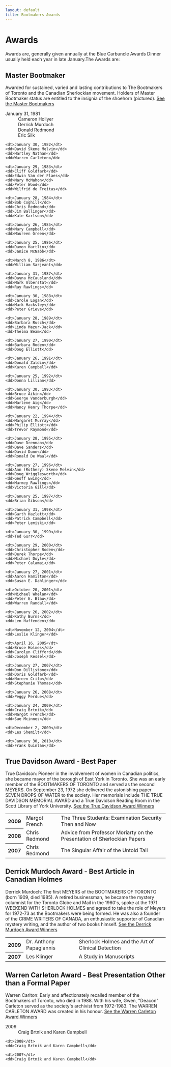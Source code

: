 ```yaml
---
layout: default
title: Bootmakers Awards
---
```

Awards
======
Awards are, generally given annually at the Blue Carbuncle Awards Dinner usually held each year in late January.The Awards are:

Master Bootmaker
----------------
Awarded for sustained, varied and lasting contributions to The Bootmakers of Toronto and the Canadian Sherlockian movement. Holders of Master Bootmaker status are entitled to the insignia of the shoehorn (pictured). [See the Master Bootmakers](#MasterBootmakers)

<div class="see-more" id="MasterBootmakers">
  <dl class="multiple-table">
    <dt>January 31, 1981</dt>
    <dd>Cameron Hollyer</dd>
    <dd>Derrick Murdoch</dd>
    <dd>Donald Redmond</dd>
    <dd>Eric Silk</dd>

    <dt>January 30, 1982</dt>
    <dd>David Skene Melvin</dd>
    <dd>Hartley Nathan</dd>
    <dd>Warren Carleton</dd>

    <dt>January 29, 1983</dt>
    <dd>Cliff Goldfarb</dd>
    <dd>Edwin Van der Flaes</dd>
    <dd>Mary McMahon</dd>
    <dd>Peter Wood</dd>
    <dd>Wilfrid de Freitas</dd>

    <dt>January 28, 1984</dt>
    <dd>Bob Coghill</dd>
    <dd>Chris Redmond</dd>
    <dd>Jim Ballinger</dd>
    <dd>Kate Karlson</dd>

    <dt>January 26, 1985</dt>
    <dd>Mary Campbell</dd>
    <dd>Maureen Green</dd>

    <dt>January 25, 1986</dt>
    <dd>Damon Hartlin</dd>
    <dd>Janice McNabb</dd>

    <dt>March 8, 1986</dt>
    <dd>William Sarjeant</dd>

    <dt>January 31, 1987</dt>
    <dd>Dayna McCausland</dd>
    <dd>Mark Alberstat</dd>
    <dd>Ray Rawlings</dd>

    <dt>January 30, 1988</dt>
    <dd>Carole Logan</dd>
    <dd>Mark Hacksley</dd>
    <dd>Peter Grieve</dd>

    <dt>January 28, 1989</dt>
    <dd>Barbara Rusch</dd>
    <dd>Linda Mazur-Jack</dd>
    <dd>Thelma Beam</dd>

    <dt>January 27, 1990</dt>
    <dd>Barbara Roden</dd>
    <dd>Doug Elliott</dd>

    <dt>January 26, 1991</dt>
    <dd>Donald Zaldin</dd>
    <dd>Karen Campbell</dd>

    <dt>January 25, 1992</dt>
    <dd>Donna Lillian</dd>

    <dt>January 30, 1993</dt>
    <dd>Bruce Aikin</dd>
    <dd>George Vanderburgh</dd>
    <dd>Marlene Aig</dd>
    <dd>Nancy Henry Thorpe</dd>

    <dt>January 22, 1994</dt>
    <dd>Margaret Murray</dd>
    <dd>Philip Elliott</dd>
    <dd>Trevor Raymond</dd>

    <dt>January 28, 1995</dt>
    <dd>Dave Drennan</dd>
    <dd>Dave Sanders</dd>
    <dd>David Dunn</dd>
    <dd>Ronald De Waal</dd>

    <dt>January 27, 1996</dt>
    <dd>Ann (Rothery) Skene Melvin</dd>
    <dd>Doug Wrigglesworth</dd>
    <dd>Geoff Ewing</dd>
    <dd>Marmey Rawlings</dd>
    <dd>Victoria Gill</dd>

    <dt>January 25, 1997</dt>
    <dd>Brian Gibson</dd>

    <dt>January 31, 1998</dt>
    <dd>Garth Hazlett</dd>
    <dd>Patrick Campbell</dd>
    <dd>Peter Lemiski</dd>

    <dt>January 30, 1999</dt>
    <dd>Ted Gurr</dd>

    <dt>January 29, 2000</dt>
    <dd>Christopher Roden</dd>
    <dd>Derek Thorpe</dd>
    <dd>Michael Doyle</dd>
    <dd>Peter Calamai</dd>

    <dt>January 27, 2001</dt>
    <dd>Aaron Hamilton</dd>
    <dd>Susan E. Dahlinger</dd>

    <dt>October 20, 2001</dt>
    <dd>Michael Whelan</dd>
    <dd>Peter E. Blau</dd>
    <dd>Warren Randall</dd>

    <dt>January 26, 2002</dt>
    <dd>Kathy Burns</dd>
    <dd>Len Haffenden</dd>

    <dt>November 12, 2004</dt>
    <dd>Leslie Klinger</dd>

    <dt>April 16, 2005</dt>
    <dd>Bruce Holmes</dd>
    <dd>Carolyn Clifford</dd>
    <dd>Joseph Kessel</dd>

    <dt>January 27, 2007</dt>
    <dd>Don Dillistone</dd>
    <dd>Doris Goldfarb</dd>
    <dd>Noreen Crifo</dd>
    <dd>Stephanie Thomas</dd>

    <dt>January 26, 2008</dt>
    <dd>Peggy Perdue</dd>

    <dt>January 24, 2009</dt>
    <dd>Craig Brtnik</dd>
    <dd>Margot French</dd>
    <dd>Sue Mcinnes</dd>

    <dt>December 2, 2009</dt>
    <dd>Les Shemilt</dd>

    <dt>January 30, 2010</dt>
    <dd>Frank Quinlan</dd>
  </dl>
</div>

True Davidson Award - Best Paper
--------------------------------
True Davidson: Pioneer in the involvement of women in Canadian politics, she became mayor of the borough of East York in Toronto. She was an early member of the BOOTMAKERS OF TORONTO and served as the second MEYERS. On September 23, 1972 she delivered the astonishing paper SEVEN DROPS OF WATER to the society. Her memorials include THE TRUE DAVIDSON MEMORIAL AWARD and a True Davidson Reading Room in the Scott Library of York University. [See the True Davidson Award Winners](#TrueDavidson)

<div class="see-more" id="TrueDavidson">
  <table>
    <tbody>
      <tr style="display:none;">
        <th scope="col">Year</th>
        <th scope="col">Recipient</th>
        <th scope="col">Paper</th>
      </tr>
      <tr>
        <th scope="row">2009</th>
        <td>Margot French</td>
        <td>The Three Students: Examination Security Then and Now</td>
      </tr>
      <tr>
        <th scope="row">2008</th>
        <td>Chris Redmond</td>
        <td>Advice from Professor Moriarty on the Presentation of Sherlockian Papers</td>
      </tr>
      <tr>
        <th scope="row">2007</th>
        <td>Chris Redmond</td>
        <td>The Singular Affair of the Untold Tail</td>
      </tr>
    </tbody>
  </table>
</div>

Derrick Murdoch Award - Best Article in Canadian Holmes
-------------------------------------------------------
Derrick Murdoch: The first MEYERS of the BOOTMAKERS OF TORONTO (born 1909, died 1985). A retired businessman, he became the mystery columnist for the Toronto Globe and Mail in the 1960's, spoke at the 1971 WEEKEND WITH SHERLOCK HOLMES and agreed to take the role of Meyers for 1972-73 as the Bootmakers were being formed. He was also a founder of the CRIME WRITERS OF CANADA, an enthusiastic supporter of Canadian mystery writing, and the author of two books himself. [See the Derrick Murdoch Award Winners](#DerrickMurdoch)

<div class="see-more" id="DerrickMurdoch">
  <table>
    <tbody>
      <tr style="display:none;">
        <th scope="col">Year</th>
        <th scope="col">Recipient</th>
        <th scope="col">Article</th>
      </tr>
      <tr>
        <th scope="row">2009</th>
        <td>Dr. Anthony Papagiannis</td>
        <td>Sherlock Holmes and the Art of Clinical Detection</td>
      </tr>
      <tr>
        <th scope="row">2007</th>
        <td>Les Klinger</td>
        <td>A Study in Manuscripts</td>
      </tr>
    </tbody>
  </table>
</div>

Warren Carleton Award - Best Presentation Other than a Formal Paper
-------------------------------------------------------------------
Warren Carlton: Early and affectionately recalled member of the Bootmakers of Toronto, who died in 1988. With his wife, Gwen, "Deacon" Carleton served as the society's archivist from 1972-1983. The WARREN CARLETON AWARD was created in his honour. [See the Warren Carleton Award Winners](#WarrenCarleton)

<div class="see-more" id="WarrenCarleton">
  <dl class="multiple-table">
    <dt>2009</dt>
    <dd>Craig Brtnik and Karen Campbell</dd>

    <dt>2008</dt>
    <dd>Craig Brtnik and Karen Campbell</dd>

    <dt>2007</dt>
    <dd>Craig Brtnik and Karen Campbell</dd>
  </dl>
</div>
